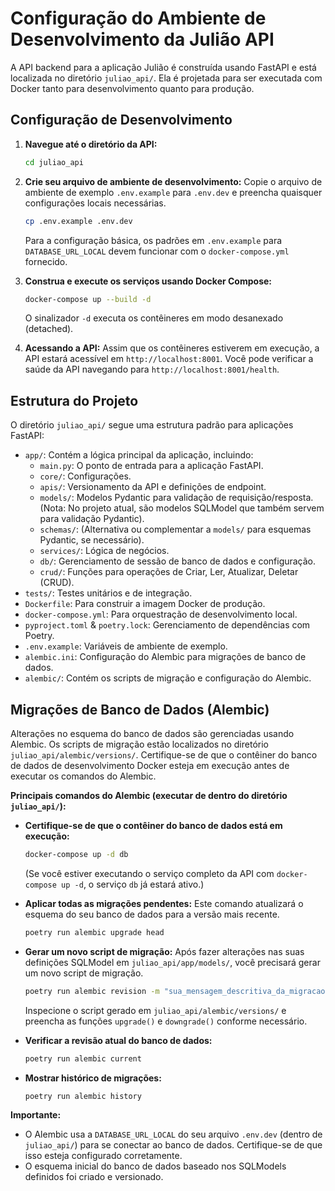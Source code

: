 # Configuração do Ambiente de Desenvolvimento da Julião API

A API backend para a aplicação Julião é construída usando FastAPI e está localizada no diretório `juliao_api/`. Ela é projetada para ser executada com Docker tanto para desenvolvimento quanto para produção.

## Configuração de Desenvolvimento

1.  **Navegue até o diretório da API:**
    ```bash
    cd juliao_api
    ```
2.  **Crie seu arquivo de ambiente de desenvolvimento:**
    Copie o arquivo de ambiente de exemplo `.env.example` para `.env.dev` e preencha quaisquer configurações locais necessárias.
    ```bash
    cp .env.example .env.dev
    ```
    Para a configuração básica, os padrões em `.env.example` para `DATABASE_URL_LOCAL` devem funcionar com o `docker-compose.yml` fornecido.

3.  **Construa e execute os serviços usando Docker Compose:**
    ```bash
    docker-compose up --build -d
    ```
    O sinalizador `-d` executa os contêineres em modo desanexado (detached).

4.  **Acessando a API:**
    Assim que os contêineres estiverem em execução, a API estará acessível em `http://localhost:8001`.
    Você pode verificar a saúde da API navegando para `http://localhost:8001/health`.

## Estrutura do Projeto

O diretório `juliao_api/` segue uma estrutura padrão para aplicações FastAPI:

*   `app/`: Contém a lógica principal da aplicação, incluindo:
    *   `main.py`: O ponto de entrada para a aplicação FastAPI.
    *   `core/`: Configurações.
    *   `apis/`: Versionamento da API e definições de endpoint.
    *   `models/`: Modelos Pydantic para validação de requisição/resposta. (Nota: No projeto atual, são modelos SQLModel que também servem para validação Pydantic).
    *   `schemas/`: (Alternativa ou complementar a `models/` para esquemas Pydantic, se necessário).
    *   `services/`: Lógica de negócios.
    *   `db/`: Gerenciamento de sessão de banco de dados e configuração.
    *   `crud/`: Funções para operações de Criar, Ler, Atualizar, Deletar (CRUD).
*   `tests/`: Testes unitários e de integração.
*   `Dockerfile`: Para construir a imagem Docker de produção.
*   `docker-compose.yml`: Para orquestração de desenvolvimento local.
*   `pyproject.toml` & `poetry.lock`: Gerenciamento de dependências com Poetry.
*   `.env.example`: Variáveis de ambiente de exemplo.
*   `alembic.ini`: Configuração do Alembic para migrações de banco de dados.
*   `alembic/`: Contém os scripts de migração e configuração do Alembic.

## Migrações de Banco de Dados (Alembic)

Alterações no esquema do banco de dados são gerenciadas usando Alembic. Os scripts de migração estão localizados no diretório `juliao_api/alembic/versions/`. Certifique-se de que o contêiner do banco de dados de desenvolvimento Docker esteja em execução antes de executar os comandos do Alembic.

**Principais comandos do Alembic (executar de dentro do diretório `juliao_api/`):**

*   **Certifique-se de que o contêiner do banco de dados está em execução:**
    ```bash
    docker-compose up -d db
    ```
    (Se você estiver executando o serviço completo da API com `docker-compose up -d`, o serviço `db` já estará ativo.)

*   **Aplicar todas as migrações pendentes:**
    Este comando atualizará o esquema do seu banco de dados para a versão mais recente.
    ```bash
    poetry run alembic upgrade head
    ```

*   **Gerar um novo script de migração:**
    Após fazer alterações nas suas definições SQLModel em `juliao_api/app/models/`, você precisará gerar um novo script de migração.
    ```bash
    poetry run alembic revision -m "sua_mensagem_descritiva_da_migracao"
    ```
    Inspecione o script gerado em `juliao_api/alembic/versions/` e preencha as funções `upgrade()` e `downgrade()` conforme necessário.

*   **Verificar a revisão atual do banco de dados:**
    ```bash
    poetry run alembic current
    ```

*   **Mostrar histórico de migrações:**
    ```bash
    poetry run alembic history
    ```

**Importante:**
*   O Alembic usa a `DATABASE_URL_LOCAL` do seu arquivo `.env.dev` (dentro de `juliao_api/`) para se conectar ao banco de dados. Certifique-se de que isso esteja configurado corretamente.
*   O esquema inicial do banco de dados baseado nos SQLModels definidos foi criado e versionado.
```
